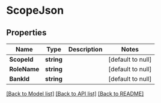 # ScopeJson

## Properties
Name | Type | Description | Notes
------------ | ------------- | ------------- | -------------
**ScopeId** | **string** |  | [default to null]
**RoleName** | **string** |  | [default to null]
**BankId** | **string** |  | [default to null]

[[Back to Model list]](../README.md#documentation-for-models) [[Back to API list]](../README.md#documentation-for-api-endpoints) [[Back to README]](../README.md)


